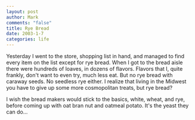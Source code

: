 ```yaml
--- 
layout: post
author: Mark
comments: "false"
title: Rye Bread
date: 2003-1-7
categories: life
---
```

Yesterday I went to the store, shopping list in hand, and managed to find every item on the list except for rye bread. When I got to the bread aisle there were hundreds of loaves, in dozens of flavors. Flavors that I, quite frankly, don't want to even try, much less eat. But no rye bread with caraway seeds. No seedless rye either. I realize that living in the Midwest you have to give up some more cosmopolitan treats, but rye bread?

I wish the bread makers would stick to the basics, white, wheat, and rye, before coming up with oat bran nut and oatmeal potato. It's the yeast they can do...
